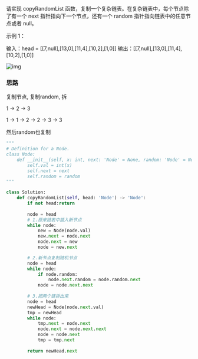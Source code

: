 请实现 copyRandomList 函数，复制一个复杂链表。在复杂链表中，每个节点除了有一个 next 指针指向下一个节点，还有一个 random 指针指向链表中的任意节点或者 null。

示例 1：

输入：head = [[7,null],[13,0],[11,4],[10,2],[1,0]]
输出：[[7,null],[13,0],[11,4],[10,2],[1,0]]

![img](https://assets.leetcode-cn.com/aliyun-lc-upload/uploads/2020/01/09/e1.png)

### 思路

复制节点, 复制random, 拆

1 -> 2 -> 3

1 -> 1 -> 2 -> 2 -> 3 -> 3

然后random也复制

```python
"""
# Definition for a Node.
class Node:
    def __init__(self, x: int, next: 'Node' = None, random: 'Node' = None):
        self.val = int(x)
        self.next = next
        self.random = random
"""

class Solution:
    def copyRandomList(self, head: 'Node') -> 'Node':
        if not head:return
        
        node = head
        # 1.原来链表中插入新节点
        while node:
            new = Node(node.val)
            new.next = node.next
            node.next = new
            node = new.next

        # 2.新节点复制随机节点
        node = head
        while node:
            if node.random:
                node.next.random = node.random.next
            node = node.next.next
        
        # 3.把两个链拆出来
        node = head
        newHead = Node(node.next.val)
        tmp = newHead
        while node:
            tmp.next = node.next
            node.next = node.next.next
            node = node.next
            tmp = tmp.next
            
        return newHead.next
```

